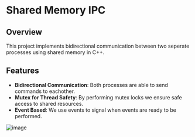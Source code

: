 # Shared Memory IPC

## Overview

This project implements bidirectional communication between two seperate processes using shared memory in C++.

## Features

- **Bidirectional Communication**: Both processes are able to send commands to eachother.
- **Mutex for Thread Safety**: By performing mutex locks we ensure safe access to shared resources.
- **Event Based**: We use events to signal when events are ready to be performed.

![image](https://i.imgur.com/NrXU9V8.png)
